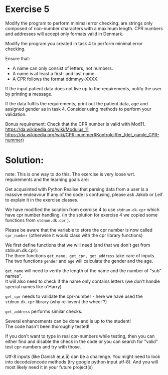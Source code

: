 # Exercise 5

Modify the program to perform minimal error checking: 
are strings only composed of non-number characters with a maximum length. 
CPR numbers and addresses will accept only formats valid in Denmark.
 


Modify the program you created in task 4 to perform minimal error checking.

Ensure that:

- A name can only consist of letters, not numbers.  
- A name is at least a first- and last name.  
- A CPR follows the format ddmmyy-XXXX.  

If the input patient data does not live up to the requirements, notify the user by printing a message.

If the data fulfils the requirements, print out the patient data, age and assigned gender as in task 4.
Consider using methods to perform your validation.

Bonus requirement: Check that the CPR number is valid with Mod11.  
https://da.wikipedia.org/wiki/Modulus_11  
https://da.wikipedia.org/wiki/CPR-nummer#Kontrolciffer_(det_gamle_CPR-nummer)

# Solution:

note: This is one way to do this. The exercise is very loose wrt. requirements and the learning goals are:

Get acquainted with Python
Realise that parsing data from a user is a massive endeavour
If any of the code is confusing, please ask Jakob or Leif to explain it in the exercise classes.

We have modified the solution from exercise 4 to use ```stdnum.dk.cpr``` which have cpr number handling.
(in the solution for exercise 4 we copied some functions from ```stdnum.dk.cpr``` ).

Please be aware that the variable to store the cpr number is now called ```cpr_number```
(otherwise it would class with the cpr library functions)

We first define functions that we will need (and that we don't get from stdnum.dk.cpr):  
The three functions ```get_name, get_cpr, get_address``` take care of inputs.   
The two functions ```gender``` and ```age``` will calculate the gender and the age.

```get_name``` will need to verify the length of the name and the number of "sub" names".  
It will also need to check if the name only contains letters 
(we don't handle special names like o'Harry)

```get_cpr``` needs to validate the cpr-number - here we have used the  ```stdnum.dk.cpr``` library (why re-invent the wheel`?)

```get_address``` performs similar checks.

Several enhancements can be done and is up to the student!  
The code hasn't been thoroughly tested!

If you don't want to type in real cpr-numbers while testing, then you can
either find and disable the check in the code or you can search for "valid" test cpr-numbers and try with those.

Utf-8 inputs (like Danish æ,ø,å) can be a challenge. 
You might need to look into decode/encode methods (try google python input utf-8).
And you will most likely need it in your future project(s)



